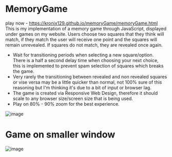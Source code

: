 # MemoryGame 
play now - https://kronix129.github.io/memoryGame/memoryGame.html
This is my implementation of a memory game through JavaScript, displayed under games on my website. Users choose two squares that they think will match, if they match the user will receive one point and the squares will remain unrevealed. If squares do not match, they are revealed once again.
- Wait for transitioning periods when selecting a new square/option. There is a half a second delay time when choosing your next choice, this is implemented to prevent spam selection of squares which breaks the game.
- Very rarely the transitioning between revealed and non revealed squares or vise versa may be a little quicker than normal, not 100% sure of this reasoning but I'm thinking it's due to a bit of input or browser lag.
- The game is created via Responsive Web Design, therefore it should scale to any browser size/screen size that is being used.
- Play on 80% - 90% zoom for the best experience.


![image](https://user-images.githubusercontent.com/26485048/42009444-6ec8a134-7ade-11e8-9879-fac15add8126.png)

# Game on smaller window
![image](https://user-images.githubusercontent.com/26485048/42009511-c234183a-7ade-11e8-9301-2b2560f79f12.png)
